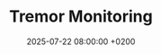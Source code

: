 ---
title: "Tremor Monitoring"
date: 2025-07-22 08:00:00 +0200
categories: projects
img_url: https://unisalento-idalab-iotcourse-2024-2025.github.io/wot-project-presentation-PiccinnoFesta/img/tremorPowerScreenDashboard.png
site_url: "https://unisalento-idalab-iotcourse-2024-2025.github.io/wot-project-presentation-PiccinnoFesta"
project_url1: "https://github.com/UniSalento-IDALab-IoTCourse-2024-2025/wot-project-BLEserver-PiccinnoFesta"
project_url2: "https://github.com/UniSalento-IDALab-IoTCourse-2024-2025/wot-project-smartwatch-PiccinnoFesta"
project_url3: "https://github.com/UniSalento-IDALab-IoTCourse-2024-2025/wot-project-TremorAnalysis-PiccinnoFesta"
project_url4: "https://github.com/UniSalento-IDALab-IoTCourse-2024-2025/wot-project-UserService-PiccinnoFesta"
project_url5: ""
project_url6: ""
description: "Tremor Monitoring è un sistema intelligente per il rilevamento continuo dei tremori nei pazienti affetti da Parkinson. Il progetto si pone l'obiettivo di essere uno strumento per il personale sanitario specializzato, per ottenere statistiche sull'andamento della malattia nel corso del tempo. L'obiettivo principale è stato quello di realizzare un'applicazione il meno invasiva possibile per il paziente, e il quanto più indipendente possibile da una sua interazione"
---